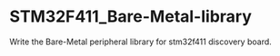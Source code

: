 # STM32F411_Bare-Metal-library
Write the Bare-Metal peripheral library for stm32f411 discovery board.
